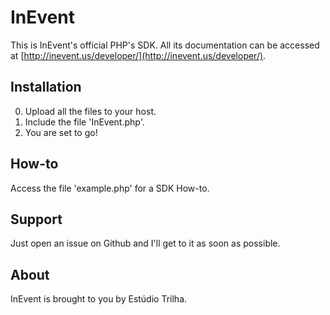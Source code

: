 InEvent
========

This is InEvent's official PHP's SDK. All its documentation can be accessed at [http://inevent.us/developer/](http://inevent.us/developer/).

Installation
--------
0. Upload all the files to your host.
1. Include the file 'InEvent.php'.
2. You are set to go!

How-to
--------
Access the file 'example.php' for a SDK How-to.

Support
--------
Just open an issue on Github and I'll get to it as soon as possible.

About
--------
InEvent is brought to you by Estúdio Trilha.